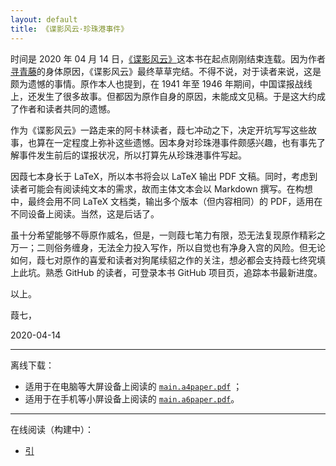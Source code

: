 ```yaml
---
layout: default
title: 《谍影风云·珍珠港事件》
---
```


时间是 2020 年 04 月 14 日，[《谍影风云》](https://book.qidian.com/info/1011489683)这本书在起点刚刚结束连载。因为作者[寻青藤](https://my.qidian.com/author/401879751)的身体原因，《谍影风云》最终草草完结。不得不说，对于读者来说，这是颇为遗憾的事情。原作本人也提到，在 1941 年至 1946 年期间，中国谍报战线上，还发生了很多故事。但都因为原作自身的原因，未能成文见稿。于是这大约成了作者和读者共同的遗憾。

作为《谍影风云》一路走来的阿卡林读者，葭七冲动之下，决定开坑写写这些故事，也算在一定程度上弥补这些遗憾。因本身对珍珠港事件颇感兴趣，也有事先了解事件发生前后的谍报状况，所以打算先从珍珠港事件写起。

因葭七本身长于 LaTeX，所以本书将会以 LaTeX 输出 PDF 文稿。同时，考虑到读者可能会有阅读纯文本的需求，故而主体文本会以 Markdown 撰写。在构想中，最终会用不同 LaTeX 文档类，输出多个版本（但内容相同）的 PDF，适用在不同设备上阅读。当然，这是后话了。

虽十分希望能够不辱原作威名，但是，一则葭七笔力有限，恐无法复现原作精彩之万一；二则俗务缠身，无法全力投入写作，所以自觉也有净身入宫的风险。但无论如何，葭七对原作的喜爱和读者对狗尾续貂之作的关注，想必都会支持葭七终究填上此坑。熟悉 GitHub 的读者，可登录本书 GitHub 项目页，追踪本书最新进度。

以上。

葭七，

2020-04-14

------

离线下载：

* 适用于在电脑等大屏设备上阅读的 [`main.a4paper.pdf`](/uploads/main.a4paper.pdf) ；
* 适用于在手机等小屏设备上阅读的 [`main.a6paper.pdf`](/uploads/main.a6paper.pdf)。

------

在线阅读（构建中）：

* [引](./chapter00)
